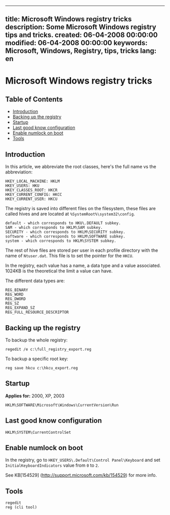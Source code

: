 -----
title: Microsoft Windows registry tricks
description: Some Microsoft Windows registry tips and tricks.
created: 06-04-2008 00:00:00
modified: 06-04-2008 00:00:00
keywords: Microsoft, Windows, Registry, tips, tricks
lang: en
-----

# Microsoft Windows registry tricks

## Table of Contents

* [Introduction](#introduction)
* [Backing up the registry](#backing-up-the-registry)
* [Startup](#startup)
* [Last good know configuration](#last-good-know-configuration)
* [Enable numlock on boot](#enable-numlock-on-boot)
* [Tools](#tools)

## Introduction

In this article, we abbreviate the root classes, here\'s the full name
vs the abbreviation:

    HKEY_LOCAL_MACHINE: HKLM
    HKEY_USERS: HKU
    HKEY_CLASSES_ROOT: HKCR
    HKEY_CURRENT_CONFIG: HKCC
    HKEY_CURRENT_USER: HKCU

The registry is saved into different files on the filesystem, these
files are called hives and are located at
`%SystemRoot%\system32\config`.

    default - which corresponds to HKU\.DEFAULT subkey.
    SAM - which corresponds to HKLM\SAM subkey.
    SECURITY - which corresponds to HKLM\SECURITY subkey.
    software - which corresponds to HKLM\SOFTWARE subkey.
    system - which corresponds to HKLM\SYSTEM subkey.

The rest of hive files are stored per user in each profile directory
with the name of `Ntuser.dat`. This file is to set the pointer for the
`HKCU`.

In the registry, each value has a name, a data type and a value
associated. 1024KB is the theoretical the limit a value can have.

The different data types are:

    REG_BINARY
    REG_WORD
    REG_DWORD
    REG_SZ
    REG_EXPAND_SZ
    REG_FULL_RESOURCE_DESCRIPTOR

## Backing up the registry

To backup the whole registry:

    regedit /e c:\full_registry_export.reg

To backup a specific root key:

    reg save hkcu c:\hkcu_export.reg

## Startup

**Applies for:** 2000, XP, 2003

    HKLM\SOFTWARE\Microsoft\Windows\CurrentVersion\Run

## Last good know configuration

    HKLM\SYSTEM\CurrentControlSet

## Enable numlock on boot

In the registry, go to `HKEY_USERS\.Default\Control Panel\Keyboard` and
set `InitialKeyboardIndicators` value from `0` to `2`.

See KB\[154529\] (http://support.microsoft.com/kb/154529) for more info.

## Tools

    regedit
    reg (cli tool)
